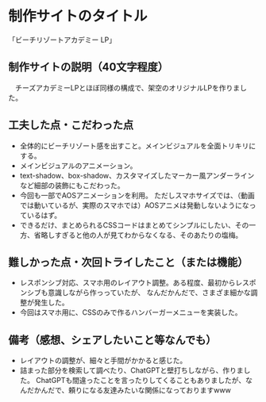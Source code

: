 # 制作サイトのタイトル
「ビーチリゾートアカデミー LP」

## 制作サイトの説明（40文字程度）
　チーズアカデミーLPとほぼ同様の構成で、架空のオリジナルLPを作りました。

## 工夫した点・こだわった点
- 全体的にビーチリゾート感を出すこと。メインビジュアルを全面トリキリにする。
- メインビジュアルのアニメーション。
- text-shadow、box-shadow、カスタマイズしたマーカー風アンダーラインなど細部の装飾にもこだわった。
- 今回も一部でAOSアニメーションを利用。
ただしスマホサイズでは、（動画では動いているが、実際のスマホでは）AOSアニメは発動しないようになっているはず。
- できるだけ、まとめられるCSSコードはまとめてシンプルにしたい、その一方、省略しすぎると他の人が見てわからなくなる、そのあたりの塩梅。


## 難しかった点・次回トライしたこと（または機能）
- レスポンシブ対応、スマホ用のレイアウト調整。ある程度、最初からレスポンシブも意識しながら作っっていたが、
なんだかんだで、さまざま細かな調整が発生した。
- 今回はスマホ用に、CSSのみで作るハンバーガーメニューを実装した。

## 備考（感想、シェアしたいこと等なんでも）
- レイアウトの調整が、細々と手間がかかると感じた。
- 詰まった部分を検索して調べたり、ChatGPTと壁打ちしながら、作りました。
ChatGPTも間違ったことを言ったりしてくることもありましたが、なんだかんだで、頼りになる友達みたいな関係になっておりますwww